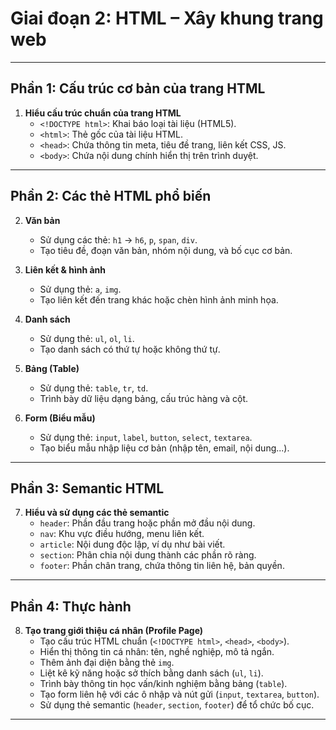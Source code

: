 # Giai đoạn 2: HTML – Xây khung trang web

---

## Phần 1: Cấu trúc cơ bản của trang HTML

1. **Hiểu cấu trúc chuẩn của trang HTML**
   - `<!DOCTYPE html>`: Khai báo loại tài liệu (HTML5).
   - `<html>`: Thẻ gốc của tài liệu HTML.
   - `<head>`: Chứa thông tin meta, tiêu đề trang, liên kết CSS, JS.
   - `<body>`: Chứa nội dung chính hiển thị trên trình duyệt.

---

## Phần 2: Các thẻ HTML phổ biến

2. **Văn bản**

   - Sử dụng các thẻ: `h1` → `h6`, `p`, `span`, `div`.
   - Tạo tiêu đề, đoạn văn bản, nhóm nội dung, và bố cục cơ bản.

3. **Liên kết & hình ảnh**

   - Sử dụng thẻ: `a`, `img`.
   - Tạo liên kết đến trang khác hoặc chèn hình ảnh minh họa.

4. **Danh sách**

   - Sử dụng thẻ: `ul`, `ol`, `li`.
   - Tạo danh sách có thứ tự hoặc không thứ tự.

5. **Bảng (Table)**

   - Sử dụng thẻ: `table`, `tr`, `td`.
   - Trình bày dữ liệu dạng bảng, cấu trúc hàng và cột.

6. **Form (Biểu mẫu)**
   - Sử dụng thẻ: `input`, `label`, `button`, `select`, `textarea`.
   - Tạo biểu mẫu nhập liệu cơ bản (nhập tên, email, nội dung...).

---

## Phần 3: Semantic HTML

7. **Hiểu và sử dụng các thẻ semantic**
   - `header`: Phần đầu trang hoặc phần mở đầu nội dung.
   - `nav`: Khu vực điều hướng, menu liên kết.
   - `article`: Nội dung độc lập, ví dụ như bài viết.
   - `section`: Phân chia nội dung thành các phần rõ ràng.
   - `footer`: Phần chân trang, chứa thông tin liên hệ, bản quyền.

---

## Phần 4: Thực hành

8. **Tạo trang giới thiệu cá nhân (Profile Page)**
   - Tạo cấu trúc HTML chuẩn (`<!DOCTYPE html>`, `<head>`, `<body>`).
   - Hiển thị thông tin cá nhân: tên, nghề nghiệp, mô tả ngắn.
   - Thêm ảnh đại diện bằng thẻ `img`.
   - Liệt kê kỹ năng hoặc sở thích bằng danh sách (`ul`, `li`).
   - Trình bày thông tin học vấn/kinh nghiệm bằng bảng (`table`).
   - Tạo form liên hệ với các ô nhập và nút gửi (`input`, `textarea`, `button`).
   - Sử dụng thẻ semantic (`header`, `section`, `footer`) để tổ chức bố cục.

---
